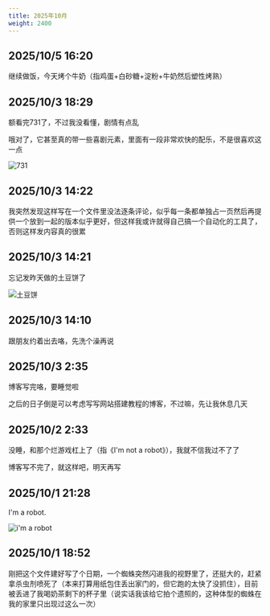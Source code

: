 ```yaml
---
title: 2025年10月
weight: 2400
---
```


## 2025/10/5 16:20

继续做饭，今天烤个牛奶（指鸡蛋+白砂糖+淀粉+牛奶然后塑性烤熟）

## 2025/10/3 18:29

额看完731了，不过我没看懂，剧情有点乱

哦对了，它甚至真的带一些喜剧元素，里面有一段非常欢快的配乐，不是很喜欢这一点

![731](/imgs/moment/202510/731.jpg)

## 2025/10/3 14:22

我突然发现这样写在一个文件里没法逐条评论，似乎每一条都单独占一页然后再提供一个放到一起的版本似乎更好，但这样我或许就得自己搞一个自动化的工具了，否则这样发内容真的很累

## 2025/10/3 14:21

忘记发昨天做的土豆饼了

![土豆饼](/imgs/moment/202510/tudoubing.jpg)

## 2025/10/3 14:10

跟朋友约着出去咯，先洗个澡再说

## 2025/10/3 2:35

博客写完咯，要睡觉啦

之后的日子倒是可以考虑写写网站搭建教程的博客，不过嘛，先让我休息几天

## 2025/10/2 2:33

没睡，和那个烂游戏杠上了（指《I'm not a robot》），我就不信我过不了了

博客写不完了，就这样吧，明天再写

## 2025/10/1 21:28

I'm a robot.

![i'm a robot](/imgs/moment/202510/imarobot.png)

## 2025/10/1 18:52

刚把这个文件建好写了个日期，一个蜘蛛突然闪进我的视野里了，还挺大的，赶紧拿杀虫剂喷死了（本来打算用纸包住丢出家门的，但它跑的太快了没抓住），目前被丢进了我喝奶茶剩下的杯子里（说实话我该给它拍个遗照的，这种体型的蜘蛛在我的家里只出现过这么一次）